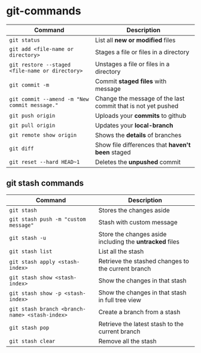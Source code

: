 # git-commands

| Command | Description |
| --- | --- |
| `git status` | List all **new or modified** files |
| `git add <file-name or directory>` | Stages a file or files in a directory|
| `git restore --staged <file-name or directory> ` | Unstages a file or files in a directory|
| `git commit -m` | Commit **staged files** with message |
| `git commit --amend -m "New commit message."` | Change the message of the last commit that is not yet pushed|
| `git push origin` | Uploads your **commits** to github |
| `git pull origin` | Updates your **local-branch** |
| `git remote show origin` | Shows the **details** of branches |
| `git diff` | Show file differences that **haven't been** staged |
| `git reset --hard HEAD~1` | Deletes the **unpushed** commit |


## git stash commands
| Command | Description |
| --- | --- |
| `git stash` | Stores the changes aside |
| `git stash push -m "custom message"` | Stash with custom message |
| `git stash -u` | Store the changes aside including the **untracked** files |
| `git stash list` | List all the stash |
| `git stash apply <stash-index>` | Retrieve the stashed changes to the current branch |
| `git stash show <stash-index>` | Show the changes in that stash |
| `git stash show -p <stash-index>` | Show the changes in that stash in full tree view |
| `git stash branch <branch-name> <stash-index>` | Create a branch from a stash |
| `git stash pop` | Retrieve the latest stash to the current branch |
| `git stash clear` | Remove all the stash |
